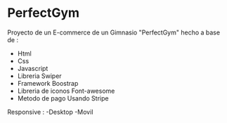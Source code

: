 # PerfectGym
Proyecto de un E-commerce de un Gimnasio "PerfectGym" hecho a base de :
- Html
- Css
- Javascript
- Libreria Swiper
- Framework Boostrap
- Libreria de iconos Font-awesome
- Metodo de pago Usando Stripe

Responsive :
-Desktop
-Movil
